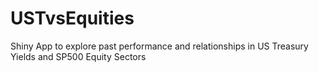 # USTvsEquities
Shiny App to explore past performance and relationships in US Treasury Yields and SP500 Equity Sectors
